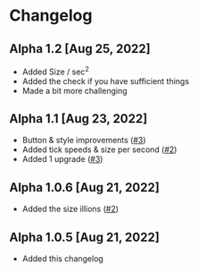 # Changelog
## Alpha 1.2 [Aug 25, 2022]
- Added Size / sec<sup>2</sup>
- Added the check if you have sufficient things
- Made a bit more challenging
## Alpha 1.1 [Aug 23, 2022]
- Button & style improvements ([#3](https://github.com/princej69/size-incremental/issues/3))
- Added tick speeds & size per second ([#2](https://github.com/princej69/size-incremental/issues/2))
- Added 1 upgrade ([#3](https://github.com/princej69/size-incremental/issues/3))
## Alpha 1.0.6 [Aug 21, 2022]
- Added the size illions ([#2](https://github.com/princej69/size-incremental/issues/2))
## Alpha 1.0.5 [Aug 21, 2022]
- Added this changelog